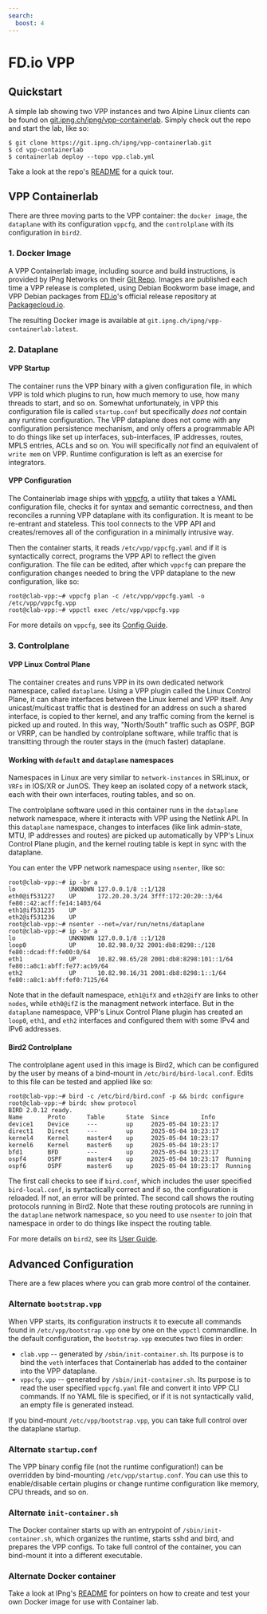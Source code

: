 ```yaml
---
search:
  boost: 4
---
```

# FD.io VPP

## Quickstart

A simple lab showing two VPP instances and two Alpine Linux clients can be found on
[git.ipng.ch/ipng/vpp-containerlab](https://git.ipng.ch/ipng/vpp-containerlab). Simply check out the
repo and start the lab, like so:

```
$ git clone https://git.ipng.ch/ipng/vpp-containerlab.git
$ cd vpp-containerlab
$ containerlab deploy --topo vpp.clab.yml
```

Take a look at the repo's [README](https://git.ipng.ch/ipng/vpp-containerlab) for a quick tour.

## VPP Containerlab

There are three moving parts to the VPP container: the `docker image`, the `dataplane` with its
configuration `vppcfg`, and the `controlplane` with its configuration in `bird2`.

### 1. Docker Image

A VPP Containerlab image, including source and build instructions, is provided by IPng Networks on
their [Git Repo](https://git.ipng.ch/ipng/vpp-containerlab). Images are published each time a
VPP release is completed, using Debian Bookworm base image, and VPP Debian packages from
[FD.io](https://fd.io)'s official release repository at
[Packagecloud.io](https://packagecloud.io/app/fdio/release/search).

The resulting Docker image is available at `git.ipng.ch/ipng/vpp-containerlab:latest`.

### 2. Dataplane

#### VPP Startup

The container runs the VPP binary with a given configuration file, in which VPP is told which
plugins to run, how much memory to use, how many threads to start, and so on. Somewhat
unfortunately, in VPP this configuration file is called `startup.conf` but specifically _does not_
contain any runtime configuration. The VPP dataplane does not come with any configuration
persistence mechanism, and only offers a programmable API to do things like set up interfaces,
sub-interfaces, IP addresses, routes, MPLS entries, ACLs and so on.  You will specifically *not*
find an equivalent of `write mem` on VPP. Runtime configuration is left as an exercise for
integrators.

#### VPP Configuration

The Containerlab image ships with [vppcfg](https://git.ipng.ch/ipng/vppcfg), a utility
that takes a YAML configuration file, checks it for syntax and semantic correctness, and then
reconciles a running VPP dataplane with its configuration. It is meant to be re-entrant and
stateless. This tool connects to the VPP API and creates/removes all of the configuration in a
minimally intrusive way.

Then the container starts, it reads `/etc/vpp/vppcfg.yaml` and if it is syntactically correct,
programs the VPP API to reflect the given configuration. The file can be edited, after which
`vppcfg` can prepare the configuration changes needed to bring the VPP dataplane to the new
configuration, like so:

```
root@clab-vpp:~# vppcfg plan -c /etc/vpp/vppcfg.yaml -o /etc/vpp/vppcfg.vpp
root@clab-vpp:~# vppctl exec /etc/vpp/vppcfg.vpp
```

For more details on `vppcfg`, see its [Config Guide](https://git.ipng.ch/ipng/vppcfg/blob/main/docs/config-guide.md).

### 3. Controlplane

#### VPP Linux Control Plane

The container creates and runs VPP in its own dedicated network namespace, called `dataplane`. 
Using a VPP plugin called the Linux Control Plane, it can share interfaces between the Linux
kernel and VPP itself. Any unicast/multicast traffic that is destined for an address on such a
shared interface, is copied to ther kernel, and any traffic coming from the kernel is picked up and
routed. In this way, "North/South" traffic such as OSPF, BGP or VRRP, can be handled by controlplane
software, while traffic that is transitting through the router stays in the (much faster) dataplane.

#### Working with `default` and `dataplane` namespaces

Namespaces in Linux are very similar to `network-instances` in SRLinux, or `VRFs` in IOS/XR or JunOS.
They keep an isolated copy of a network stack, each with their own interfaces, routing tables, and
so on.

The controlplane software used in this container runs in the `dataplane` network namespace, where it
interacts with VPP using the Netlink API. In this `dataplane` namespace, changes to interfaces (like
link admin-state, MTU, IP addresses and routes) are picked up automatically by VPP's Linux Control
Plane plugin, and the kernel routing table is kept in sync with the dataplane.

You can enter the VPP network namespace using `nsenter`, like so:

```
root@clab-vpp:~# ip -br a
lo               UNKNOWN 127.0.0.1/8 ::1/128 
eth0@if531227    UP      172.20.20.3/24 3fff:172:20:20::3/64 fe80::42:acff:fe14:1403/64 
eth1@if531235    UP             
eth2@if531236    UP             
root@clab-vpp:~# nsenter --net=/var/run/netns/dataplane
root@clab-vpp:~# ip -br a
lo               UNKNOWN 127.0.0.1/8 ::1/128
loop0            UP      10.82.98.0/32 2001:db8:8298::/128 fe80::dcad:ff:fe00:0/64 
eth1             UP      10.82.98.65/28 2001:db8:8298:101::1/64 fe80::a8c1:abff:fe77:acb9/64 
eth2             UP      10.82.98.16/31 2001:db8:8298:1::1/64 fe80::a8c1:abff:fef0:7125/64                                   
```

Note that in the default namespace, `eth1@ifX` and `eth2@ifY` are links to other `nodes`, while
`eth0@ifZ` is the managment network interface. But in the `dataplane` namespace, VPP's Linux Control
Plane plugin has created an `loop0`, `eth1`, and `eth2` interfaces and configured them with some
IPv4 and IPv6 addresses.

#### Bird2 Controlplane

The controlplane agent used in this image is Bird2, which can be configured by the user by means of
a bind-mount in `/etc/bird/bird-local.conf`. Edits to this file can be tested and applied like so:

```
root@clab-vpp:~# bird -c /etc/bird/bird.conf -p && birdc configure
root@clab-vpp:~# birdc show protocol
BIRD 2.0.12 ready.
Name       Proto      Table      State  Since         Info
device1    Device     ---        up     2025-05-04 10:23:17  
direct1    Direct     ---        up     2025-05-04 10:23:17  
kernel4    Kernel     master4    up     2025-05-04 10:23:17  
kernel6    Kernel     master6    up     2025-05-04 10:23:17  
bfd1       BFD        ---        up     2025-05-04 10:23:17  
ospf4      OSPF       master4    up     2025-05-04 10:23:17  Running
ospf6      OSPF       master6    up     2025-05-04 10:23:17  Running
```

The first call checks to see if `bird.conf`, which includes the user specified `bird-local.conf`, is
syntactically correct and if so, the configuration is reloaded. If not, an error will be printed.
The second call shows the routing protocols running in Bird2. Note that these routing protocols are
running in the `dataplane` network namespace, so you need to use `nsenter` to join that namespace in
order to do things like inspect the routing table.

For more details on `bird2`, see its [User Guide](https://bird.network.cz/?get_doc&f=bird.html&v=20).

## Advanced Configuration

There are a few places where you can grab more control of the container.

### Alternate `bootstrap.vpp`

When VPP starts, its configuration instructs it to execute all commands found in
`/etc/vpp/bootstrap.vpp` one by one on the `vppctl` commandline. In the default configuration, the
`bootstrap.vpp` executes two files in order:

* `clab.vpp` -- generated by `/sbin/init-container.sh`. Its purpose is to bind the `veth`
  interfaces that Containerlab has added to the container into the VPP dataplane.
* `vppcfg.vpp` -- generated by `/sbin/init-container.sh`. Its purpose is to read the user
  specified `vppcfg.yaml` file and convert it into VPP CLI commands. If no YAML file is
  specified, or if it is not syntactically valid, an empty file is generated instead.

If you bind-mount `/etc/vpp/bootstrap.vpp`, you can take full control over the dataplane startup.

### Alternate `startup.conf`

The VPP binary config file (not the runtime configuration!) can be overridden by bind-mounting
`/etc/vpp/startup.conf`. You can use this to enable/disable certain plugins or change runtime
configuration like memory, CPU threads, and so on.

### Alternate `init-container.sh`

The Docker container starts up with an entrypoint of `/sbin/init-container.sh`, which organizes the
runtime, starts sshd and bird, and prepares the VPP configs. To take full control of the container,
you can bind-mount it into a different executable.

### Alternate Docker container

Take a look at IPng's [README](https://git.ipng.ch/ipng/vpp-containerlab) for pointers on how to
create and test your own Docker image for use with Container lab.

